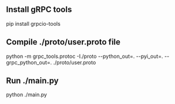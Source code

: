 ## Install gRPC tools
pip install grpcio-tools

## Compile ./proto/user.proto file
python -m grpc_tools.protoc -I./proto --python_out=. --pyi_out=. --grpc_python_out=. ./proto/user.proto

## Run ./main.py
python ./main.py